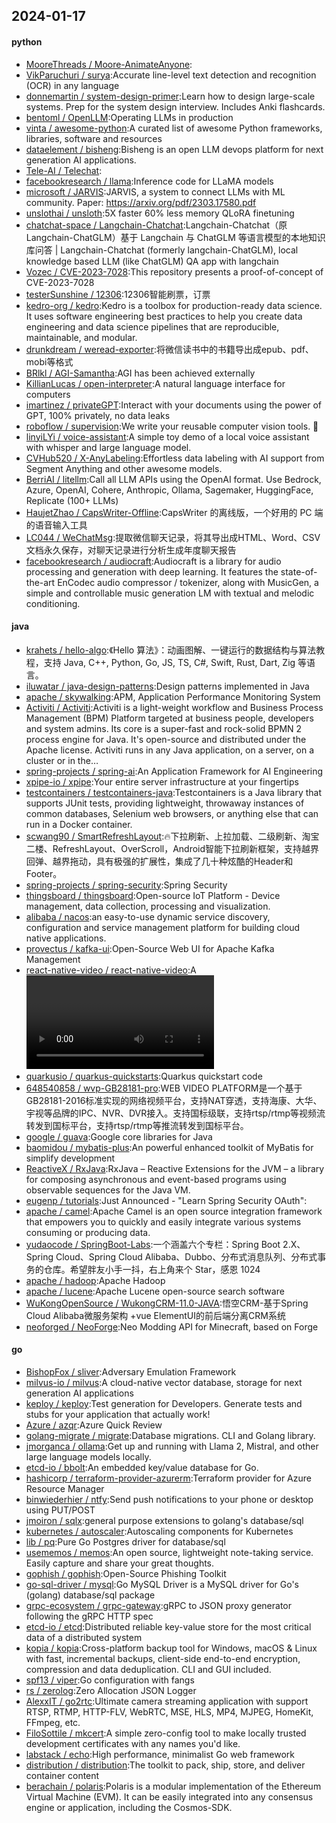 ## 2024-01-17

#### python
* [MooreThreads / Moore-AnimateAnyone](https://github.com/MooreThreads/Moore-AnimateAnyone):
* [VikParuchuri / surya](https://github.com/VikParuchuri/surya):Accurate line-level text detection and recognition (OCR) in any language
* [donnemartin / system-design-primer](https://github.com/donnemartin/system-design-primer):Learn how to design large-scale systems. Prep for the system design interview. Includes Anki flashcards.
* [bentoml / OpenLLM](https://github.com/bentoml/OpenLLM):Operating LLMs in production
* [vinta / awesome-python](https://github.com/vinta/awesome-python):A curated list of awesome Python frameworks, libraries, software and resources
* [dataelement / bisheng](https://github.com/dataelement/bisheng):Bisheng is an open LLM devops platform for next generation AI applications.
* [Tele-AI / Telechat](https://github.com/Tele-AI/Telechat):
* [facebookresearch / llama](https://github.com/facebookresearch/llama):Inference code for LLaMA models
* [microsoft / JARVIS](https://github.com/microsoft/JARVIS):JARVIS, a system to connect LLMs with ML community. Paper: https://arxiv.org/pdf/2303.17580.pdf
* [unslothai / unsloth](https://github.com/unslothai/unsloth):5X faster 60% less memory QLoRA finetuning
* [chatchat-space / Langchain-Chatchat](https://github.com/chatchat-space/Langchain-Chatchat):Langchain-Chatchat（原Langchain-ChatGLM）基于 Langchain 与 ChatGLM 等语言模型的本地知识库问答 | Langchain-Chatchat (formerly langchain-ChatGLM), local knowledge based LLM (like ChatGLM) QA app with langchain
* [Vozec / CVE-2023-7028](https://github.com/Vozec/CVE-2023-7028):This repository presents a proof-of-concept of CVE-2023-7028
* [testerSunshine / 12306](https://github.com/testerSunshine/12306):12306智能刷票，订票
* [kedro-org / kedro](https://github.com/kedro-org/kedro):Kedro is a toolbox for production-ready data science. It uses software engineering best practices to help you create data engineering and data science pipelines that are reproducible, maintainable, and modular.
* [drunkdream / weread-exporter](https://github.com/drunkdream/weread-exporter):将微信读书中的书籍导出成epub、pdf、mobi等格式
* [BRlkl / AGI-Samantha](https://github.com/BRlkl/AGI-Samantha):AGI has been achieved externally
* [KillianLucas / open-interpreter](https://github.com/KillianLucas/open-interpreter):A natural language interface for computers
* [imartinez / privateGPT](https://github.com/imartinez/privateGPT):Interact with your documents using the power of GPT, 100% privately, no data leaks
* [roboflow / supervision](https://github.com/roboflow/supervision):We write your reusable computer vision tools. 💜
* [linyiLYi / voice-assistant](https://github.com/linyiLYi/voice-assistant):A simple toy demo of a local voice assistant with whisper and large language model.
* [CVHub520 / X-AnyLabeling](https://github.com/CVHub520/X-AnyLabeling):Effortless data labeling with AI support from Segment Anything and other awesome models.
* [BerriAI / litellm](https://github.com/BerriAI/litellm):Call all LLM APIs using the OpenAI format. Use Bedrock, Azure, OpenAI, Cohere, Anthropic, Ollama, Sagemaker, HuggingFace, Replicate (100+ LLMs)
* [HaujetZhao / CapsWriter-Offline](https://github.com/HaujetZhao/CapsWriter-Offline):CapsWriter 的离线版，一个好用的 PC 端的语音输入工具
* [LC044 / WeChatMsg](https://github.com/LC044/WeChatMsg):提取微信聊天记录，将其导出成HTML、Word、CSV文档永久保存，对聊天记录进行分析生成年度聊天报告
* [facebookresearch / audiocraft](https://github.com/facebookresearch/audiocraft):Audiocraft is a library for audio processing and generation with deep learning. It features the state-of-the-art EnCodec audio compressor / tokenizer, along with MusicGen, a simple and controllable music generation LM with textual and melodic conditioning.

#### java
* [krahets / hello-algo](https://github.com/krahets/hello-algo):《Hello 算法》：动画图解、一键运行的数据结构与算法教程，支持 Java, C++, Python, Go, JS, TS, C#, Swift, Rust, Dart, Zig 等语言。
* [iluwatar / java-design-patterns](https://github.com/iluwatar/java-design-patterns):Design patterns implemented in Java
* [apache / skywalking](https://github.com/apache/skywalking):APM, Application Performance Monitoring System
* [Activiti / Activiti](https://github.com/Activiti/Activiti):Activiti is a light-weight workflow and Business Process Management (BPM) Platform targeted at business people, developers and system admins. Its core is a super-fast and rock-solid BPMN 2 process engine for Java. It's open-source and distributed under the Apache license. Activiti runs in any Java application, on a server, on a cluster or in the…
* [spring-projects / spring-ai](https://github.com/spring-projects/spring-ai):An Application Framework for AI Engineering
* [xpipe-io / xpipe](https://github.com/xpipe-io/xpipe):Your entire server infrastructure at your fingertips
* [testcontainers / testcontainers-java](https://github.com/testcontainers/testcontainers-java):Testcontainers is a Java library that supports JUnit tests, providing lightweight, throwaway instances of common databases, Selenium web browsers, or anything else that can run in a Docker container.
* [scwang90 / SmartRefreshLayout](https://github.com/scwang90/SmartRefreshLayout):🔥下拉刷新、上拉加载、二级刷新、淘宝二楼、RefreshLayout、OverScroll，Android智能下拉刷新框架，支持越界回弹、越界拖动，具有极强的扩展性，集成了几十种炫酷的Header和 Footer。
* [spring-projects / spring-security](https://github.com/spring-projects/spring-security):Spring Security
* [thingsboard / thingsboard](https://github.com/thingsboard/thingsboard):Open-source IoT Platform - Device management, data collection, processing and visualization.
* [alibaba / nacos](https://github.com/alibaba/nacos):an easy-to-use dynamic service discovery, configuration and service management platform for building cloud native applications.
* [provectus / kafka-ui](https://github.com/provectus/kafka-ui):Open-Source Web UI for Apache Kafka Management
* [react-native-video / react-native-video](https://github.com/react-native-video/react-native-video):A <Video /> component for react-native
* [quarkusio / quarkus-quickstarts](https://github.com/quarkusio/quarkus-quickstarts):Quarkus quickstart code
* [648540858 / wvp-GB28181-pro](https://github.com/648540858/wvp-GB28181-pro):WEB VIDEO PLATFORM是一个基于GB28181-2016标准实现的网络视频平台，支持NAT穿透，支持海康、大华、宇视等品牌的IPC、NVR、DVR接入。支持国标级联，支持rtsp/rtmp等视频流转发到国标平台，支持rtsp/rtmp等推流转发到国标平台。
* [google / guava](https://github.com/google/guava):Google core libraries for Java
* [baomidou / mybatis-plus](https://github.com/baomidou/mybatis-plus):An powerful enhanced toolkit of MyBatis for simplify development
* [ReactiveX / RxJava](https://github.com/ReactiveX/RxJava):RxJava – Reactive Extensions for the JVM – a library for composing asynchronous and event-based programs using observable sequences for the Java VM.
* [eugenp / tutorials](https://github.com/eugenp/tutorials):Just Announced - "Learn Spring Security OAuth":
* [apache / camel](https://github.com/apache/camel):Apache Camel is an open source integration framework that empowers you to quickly and easily integrate various systems consuming or producing data.
* [yudaocode / SpringBoot-Labs](https://github.com/yudaocode/SpringBoot-Labs):一个涵盖六个专栏：Spring Boot 2.X、Spring Cloud、Spring Cloud Alibaba、Dubbo、分布式消息队列、分布式事务的仓库。希望胖友小手一抖，右上角来个 Star，感恩 1024
* [apache / hadoop](https://github.com/apache/hadoop):Apache Hadoop
* [apache / lucene](https://github.com/apache/lucene):Apache Lucene open-source search software
* [WuKongOpenSource / WukongCRM-11.0-JAVA](https://github.com/WuKongOpenSource/WukongCRM-11.0-JAVA):悟空CRM-基于Spring Cloud Alibaba微服务架构 +vue ElementUI的前后端分离CRM系统
* [neoforged / NeoForge](https://github.com/neoforged/NeoForge):Neo Modding API for Minecraft, based on Forge

#### go
* [BishopFox / sliver](https://github.com/BishopFox/sliver):Adversary Emulation Framework
* [milvus-io / milvus](https://github.com/milvus-io/milvus):A cloud-native vector database, storage for next generation AI applications
* [keploy / keploy](https://github.com/keploy/keploy):Test generation for Developers. Generate tests and stubs for your application that actually work!
* [Azure / azqr](https://github.com/Azure/azqr):Azure Quick Review
* [golang-migrate / migrate](https://github.com/golang-migrate/migrate):Database migrations. CLI and Golang library.
* [jmorganca / ollama](https://github.com/jmorganca/ollama):Get up and running with Llama 2, Mistral, and other large language models locally.
* [etcd-io / bbolt](https://github.com/etcd-io/bbolt):An embedded key/value database for Go.
* [hashicorp / terraform-provider-azurerm](https://github.com/hashicorp/terraform-provider-azurerm):Terraform provider for Azure Resource Manager
* [binwiederhier / ntfy](https://github.com/binwiederhier/ntfy):Send push notifications to your phone or desktop using PUT/POST
* [jmoiron / sqlx](https://github.com/jmoiron/sqlx):general purpose extensions to golang's database/sql
* [kubernetes / autoscaler](https://github.com/kubernetes/autoscaler):Autoscaling components for Kubernetes
* [lib / pq](https://github.com/lib/pq):Pure Go Postgres driver for database/sql
* [usememos / memos](https://github.com/usememos/memos):An open source, lightweight note-taking service. Easily capture and share your great thoughts.
* [gophish / gophish](https://github.com/gophish/gophish):Open-Source Phishing Toolkit
* [go-sql-driver / mysql](https://github.com/go-sql-driver/mysql):Go MySQL Driver is a MySQL driver for Go's (golang) database/sql package
* [grpc-ecosystem / grpc-gateway](https://github.com/grpc-ecosystem/grpc-gateway):gRPC to JSON proxy generator following the gRPC HTTP spec
* [etcd-io / etcd](https://github.com/etcd-io/etcd):Distributed reliable key-value store for the most critical data of a distributed system
* [kopia / kopia](https://github.com/kopia/kopia):Cross-platform backup tool for Windows, macOS & Linux with fast, incremental backups, client-side end-to-end encryption, compression and data deduplication. CLI and GUI included.
* [spf13 / viper](https://github.com/spf13/viper):Go configuration with fangs
* [rs / zerolog](https://github.com/rs/zerolog):Zero Allocation JSON Logger
* [AlexxIT / go2rtc](https://github.com/AlexxIT/go2rtc):Ultimate camera streaming application with support RTSP, RTMP, HTTP-FLV, WebRTC, MSE, HLS, MP4, MJPEG, HomeKit, FFmpeg, etc.
* [FiloSottile / mkcert](https://github.com/FiloSottile/mkcert):A simple zero-config tool to make locally trusted development certificates with any names you'd like.
* [labstack / echo](https://github.com/labstack/echo):High performance, minimalist Go web framework
* [distribution / distribution](https://github.com/distribution/distribution):The toolkit to pack, ship, store, and deliver container content
* [berachain / polaris](https://github.com/berachain/polaris):Polaris is a modular implementation of the Ethereum Virtual Machine (EVM). It can be easily integrated into any consensus engine or application, including the Cosmos-SDK.
